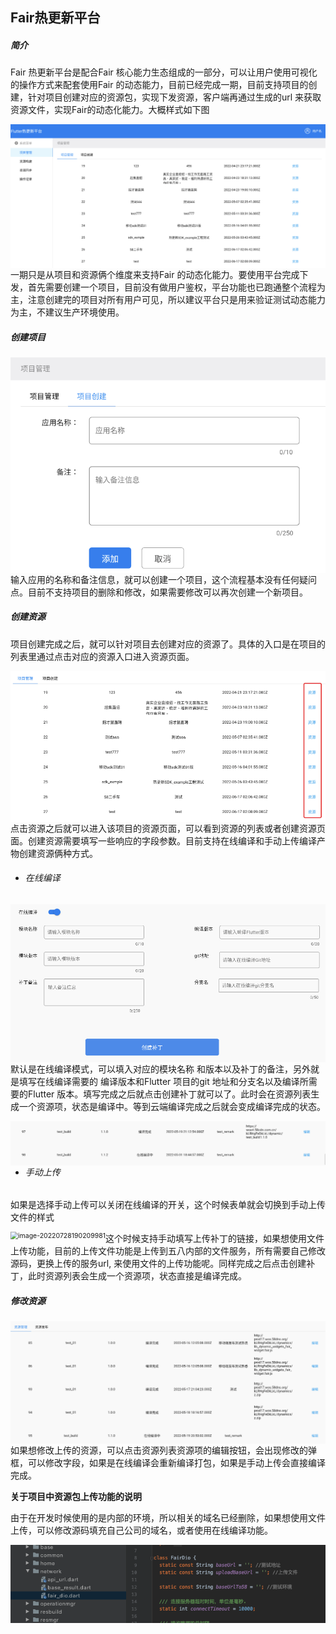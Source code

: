 ## Fair热更新平台


##### 简介

Fair 热更新平台是配合Fair 核心能力生态组成的一部分，可以让用户使用可视化的操作方式来配套使用Fair 的动态能力，目前已经完成一期，目前支持项目的创建，针对项目创建对应的资源包，实现下发资源，客户端再通过生成的url 来获取资源文件，实现Fair的动态化能力。大概样式如下图

<img src="images/image-20220728185532870.png" alt="image-20220728185532870" style="zoom:67%; float:left" />

一期只是从项目和资源俩个维度来支持Fair 的动态化能力。要使用平台完成下发，首先需要创建一个项目，目前没有做用户鉴权，平台功能也已跑通整个流程为主，注意创建完的项目对所有用户可见，所以建议平台只是用来验证测试动态能力为主，不建议生产环境使用。

##### 创建项目

<img src="images/image-20220728185624137.png" alt="image-20220728185624137" style="zoom:67%; float:left" />

输入应用的名称和备注信息，就可以创建一个项目，这个流程基本没有任何疑问点。目前不支持项目的删除和修改，如果需要修改可以再次创建一个新项目。

##### 创建资源

项目创建完成之后，就可以针对项目去创建对应的资源了。具体的入口是在项目的列表里通过点击对应的资源入口进入资源页面。

<img src="images/image-20220728185856619.png" alt="image-20220728185856619" style="zoom:67%;float:left" />

点击资源之后就可以进入该项目的资源页面，可以看到资源的列表或者创建资源页面。创建资源需要填写一些响应的字段参数。目前支持在线编译和手动上传编译产物创建资源俩种方式。

- ###### 	在线编译

<img src="images/image-20220728190027705.png" alt="image-20220728190027705" style="zoom:67%; float:left" />

默认是在线编译模式，可以填入对应的模块名称 和版本以及补丁的备注，另外就是填写在线编译需要的 编译版本和Flutter 项目的git 地址和分支名以及编译所需要的Flutter 版本。填写完成之后就点击创建补丁就可以了。此时会在资源列表生成一个资源项，状态是编译中。等到云端编译完成之后就会变成编译完成的状态。

<img src="images/image-20220728190116328.png" alt="image-20220728190116328" style="zoom:70%; float:left" />

- ###### 手动上传

如果是选择手动上传可以关闭在线编译的开关，这个时候表单就会切换到手动上传文件的样式

<img src="images/images/mage-20220728190209981.png" alt="image-20220728190209981" style="zoom:75%; float:left" />

这个时候支持手动填写上传补丁的链接，如果想使用文件上传功能，目前的上传文件功能是上传到五八内部的文件服务，所有需要自己修改源码，更换上传的服务url, 来使用文件的上传功能呢。同样完成之后点击创建补丁，此时资源列表会生成一个资源项，状态直接是编译完成。

##### 修改资源

<img src="images/image-20220728190333693.png" alt="image-20220728190333693" style="zoom:77%; float:left" />

如果想修改上传的资源，可以点击资源列表资源项的编辑按钮，会出现修改的弹框，可以修改字段，如果是在线编译会重新编译打包，如果是手动上传会直接编译完成。

**关于项目中资源包上传功能的说明**

由于在开发时候使用的是内部的环境，所以相关的域名已经删除，如果想使用文件上传，可以修改源码填充自己公司的域名，或者使用在线编译功能。

<img src="images/image-20220728190703622.png" alt="image-20220728190703622" style="zoom:100%;float:left" />
